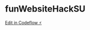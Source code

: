 # funWebsiteHackSU

[Edit in Codeflow ⚡️](https://stackblitz.com/~/github.com/masonbair/funWebsiteHackSU)